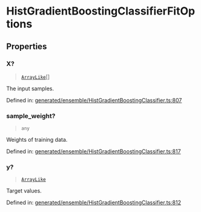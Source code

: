 # HistGradientBoostingClassifierFitOptions

## Properties

### X?

> [`ArrayLike`](../types/ArrayLike.md)[]

The input samples.

Defined in:  [generated/ensemble/HistGradientBoostingClassifier.ts:807](https://github.com/transitive-bullshit/scikit-learn-ts/blob/b59c1ff/packages/sklearn/src/generated/ensemble/HistGradientBoostingClassifier.ts#L807)

### sample\_weight?

> `any`

Weights of training data.

Defined in:  [generated/ensemble/HistGradientBoostingClassifier.ts:817](https://github.com/transitive-bullshit/scikit-learn-ts/blob/b59c1ff/packages/sklearn/src/generated/ensemble/HistGradientBoostingClassifier.ts#L817)

### y?

> [`ArrayLike`](../types/ArrayLike.md)

Target values.

Defined in:  [generated/ensemble/HistGradientBoostingClassifier.ts:812](https://github.com/transitive-bullshit/scikit-learn-ts/blob/b59c1ff/packages/sklearn/src/generated/ensemble/HistGradientBoostingClassifier.ts#L812)
